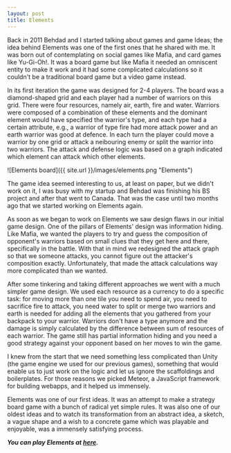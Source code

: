```yaml
---
layout: post
title: Elements
---
```



Back in 2011 Behdad and I started talking about games and game Ideas; the idea behind Elements was one of the first ones that he shared with me. It was born out of contemplating on social games like Mafia, and card games like Yu-Gi-Oh!. It was a board game but like Mafia it needed an omniscent entity to make it work and it had some complicated calculations so it couldn't be a traditional board game but a video game instead. 

In its first iteration the game was designed for 2-4 players. The board was a diamond-shaped grid and each player had a number of warriors on this grid. There were four resources, namely air, earth, fire and water. Warriors were composed of a combination of these elements and the dominant element would have specified the warrior's type, and each type had a certain attribute, e.g., a warrior of type fire had more attack power and an earth warrior was good at defence. In each turn the player could move a warrior by one grid or attack a neibouring enemy or split the warrior into two warriors. The attack and defense logic was based on a graph indicated which element can attack which other elements. 

![Elements board]({{ site.url }}/images/elements.png "Elements")

The game idea seemed interesting to us, at least on paper, but we didn't work on it, I was busy with my startup and Behdad was finishing his BS project and after that went to Canada. That was the case until two months ago that we started working on Elements again. 

As soon as we began to work on Elements we saw design flaws in our initial game design. One of the pillars of Elements' design was information hiding. Like Mafia, we wanted the players to try and guess the composition of opponent's warriors based on small clues that they get here and there, specifically in the battle. With that in mind we redesigned the attack graph so that we someone attacks, you cannot figure out the attacker's composition exactly. Unfortunately, that made the attack calculations way more complicated than we wanted. 

After some tinkering and taking different approaches we went with a much simpler game design. We used each resource as a currency to do a specific task: for moving more than one tile you need to spend air, you need to sacrifice fire to attack, you need water to split or merge two warriors and earth is needed for adding all the elements that you gathered from your backpack to your warrior. Warriors don't have a type anymore and the damage is simply calculated by the difference between sum of resources of each warrior. The game still has partial information hiding and you need a good strategy against your opponent based on her moves to win the game. 

I knew from the start that we need something less complicated than Unity (the game engine we used for our previous games), something that would enable us to just work on the logic and let us ignore the scaffoldings and boilerplates. For those reasons we picked Meteor, a JavaScript framework for building webapps, and it helped us immensely.

Elements was one of our first ideas. It was an attempt to make a strategy board game with a bunch of radical yet simple rules. It was also one of our oldest ideas and to watch its transformation from an abstract idea, a sketch, a vague shape and a wish to a concrete game which was playable and enjoyable, was a immensely satisfying process.


***You can play Elements at [here](http://the-elements.herokuapp.com/).***
